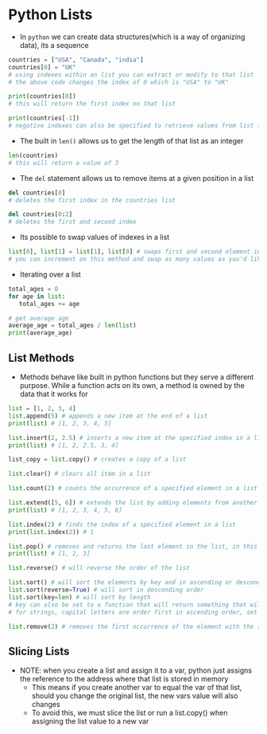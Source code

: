 <h1>Python Lists</h1>

* In `python` we can create data structures(which is a way of organizing data), its a sequence

```python
countries = ["USA", "Canada", "india"]
countries[0] = "UK"
# using indexes within an list you can extract or modify to that list
# the above code changes the index of 0 which is "USA" to "UK"

print(countries[0]) 
# this will return the first index on that list

print(countries[-1]) 
# negative indexes can also be specified to retrieve values from list in reverse order
```

* The built in `len()` allows us to get the length of that list as an integer

```python 
len(countries)
# this will return a value of 3
```

* The `del` statement allows us to remove items at a given position in a list

```python
del countries[0]
# deletes the first index in the countries list

del countries[0:2]
# deletes the first and second index
```

* Its possible to swap values of indexes in a list

```python
list[0], list[1] = list[1], list[0] # swaps first and second element in a list with each other
# you can increment on this method and swap as many values as you'd like
```

* Iterating over a list

```python 
total_ages = 0
for age in list:
   total_ages += age

# get average age
average_age = total_ages / len(list)
print(average_age)
```

<h2>List Methods</h2>

* Methods behave like built in python functions but they serve a different purpose. While a function acts on its own, a method is owned by the data that it works for

```python
list = [1, 2, 3, 4]
list.append(5) # appends a new item at the end of a list
print(list) # [1, 2, 3, 4, 5]

list.insert(2, 2.5) # inserts a new item at the specified index in a list, first arg is the index and second arg is the value
print(list) # [1, 2, 2.5, 3, 4]

list_copy = list.copy() # creates a copy of a list

list.clear() # clears all item in a list

list.count(2) # counts the occurrence of a specified element in a list

list.extend([5, 6]) # extends the list by adding elements from another list
print(list) # [1, 2, 3, 4, 5, 6]

list.index(2) # finds the index of a specified element in a list
print(list.index(2)) # 1

list.pop() # removes and returns the last element in the list, in this case it will return 4
print(list) # [1, 2, 3]

list.reverse() # will reverse the order of the list

list.sort() # will sort the elements by key and in ascending or descending
list.sort(reverse=True) # will sort in descending order
list.sort(key=len) # will sort by length
# key can also be set to a function that will return something that will allow python to sort order of list
# for strings, capital letters are order first in ascending order, set key to str.lower to convert to lower case before sorting 

list.remove(2) # removes the first occurrence of the element with the specified value
```

<h2>Slicing Lists</h2>

* NOTE: when you create a list and assign it to a var, python just assigns the reference to the address where that list is stored in memory
  - This means if you create another var to equal the var of that list, should you change the original list, the new vars value will also changes
  - To avoid this, we must slice the list or run a list.copy() when assigning the list value to a new var

